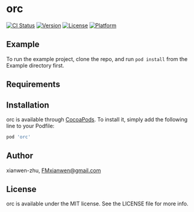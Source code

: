 # orc

[![CI Status](https://img.shields.io/travis/xianwen-zhu/orc.svg?style=flat)](https://travis-ci.org/xianwen-zhu/orc)
[![Version](https://img.shields.io/cocoapods/v/orc.svg?style=flat)](https://cocoapods.org/pods/orc)
[![License](https://img.shields.io/cocoapods/l/orc.svg?style=flat)](https://cocoapods.org/pods/orc)
[![Platform](https://img.shields.io/cocoapods/p/orc.svg?style=flat)](https://cocoapods.org/pods/orc)

## Example

To run the example project, clone the repo, and run `pod install` from the Example directory first.

## Requirements

## Installation

orc is available through [CocoaPods](https://cocoapods.org). To install
it, simply add the following line to your Podfile:

```ruby
pod 'orc'
```

## Author

xianwen-zhu, FMxianwen@gmail.com

## License

orc is available under the MIT license. See the LICENSE file for more info.
